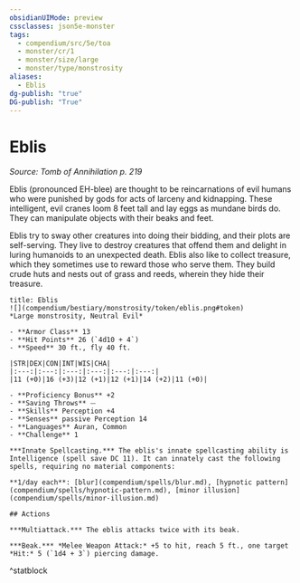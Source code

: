 ```yaml
---
obsidianUIMode: preview
cssclasses: json5e-monster
tags:
  - compendium/src/5e/toa
  - monster/cr/1
  - monster/size/large
  - monster/type/monstrosity
aliases:
  - Eblis
dg-publish: "true"
DG-publish: "True"
---
```

# Eblis
*Source: Tomb of Annihilation p. 219*  

Eblis (pronounced EH-blee) are thought to be reincarnations of evil humans who were punished by gods for acts of larceny and kidnapping. These intelligent, evil cranes loom 8 feet tall and lay eggs as mundane birds do. They can manipulate objects with their beaks and feet.

Eblis try to sway other creatures into doing their bidding, and their plots are self-serving. They live to destroy creatures that offend them and delight in luring humanoids to an unexpected death. Eblis also like to collect treasure, which they sometimes use to reward those who serve them. They build crude huts and nests out of grass and reeds, wherein they hide their treasure.

```ad-statblock
title: Eblis
![](compendium/bestiary/monstrosity/token/eblis.png#token)
*Large monstrosity, Neutral Evil*

- **Armor Class** 13 
- **Hit Points** 26 (`4d10 + 4`)
- **Speed** 30 ft., fly 40 ft.

|STR|DEX|CON|INT|WIS|CHA|
|:---:|:---:|:---:|:---:|:---:|:---:|
|11 (+0)|16 (+3)|12 (+1)|12 (+1)|14 (+2)|11 (+0)|

- **Proficiency Bonus** +2
- **Saving Throws** ⏤
- **Skills** Perception +4
- **Senses** passive Perception 14
- **Languages** Auran, Common
- **Challenge** 1

***Innate Spellcasting.*** The eblis's innate spellcasting ability is Intelligence (spell save DC 11). It can innately cast the following spells, requiring no material components:

**1/day each**: [blur](compendium/spells/blur.md), [hypnotic pattern](compendium/spells/hypnotic-pattern.md), [minor illusion](compendium/spells/minor-illusion.md)

## Actions

***Multiattack.*** The eblis attacks twice with its beak.

***Beak.*** *Melee Weapon Attack:* +5 to hit, reach 5 ft., one target *Hit:* 5 (`1d4 + 3`) piercing damage.
```
^statblock